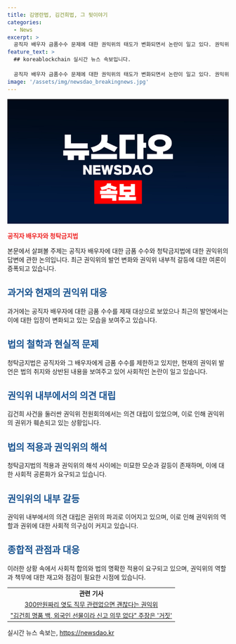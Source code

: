```yaml
---
title: 김영란법, 김건희법, 그 뒷이야기
categories:
  - News
excerpt: >
  공직자 배우자 금품수수 문제에 대한 권익위의 태도가 변화되면서 논란이 일고 있다. 권익위의 답변은 공직자 배우자에게도 금품수수를 허용하는 것으로 여겨졌지만, 이에 대한 의견은 분분하다. 일부 인물은 권익위가 대통령 가족을 법 위에 놓는 성향을 보인다고 지적하며 비판의 목소리가 높아지고 있다.
feature_text: >
  ## koreablockchain 실시간 뉴스 속보입니다.

  공직자 배우자 금품수수 문제에 대한 권익위의 태도가 변화되면서 논란이 일고 있다. 권익위의 답변은 공직자 배우자에게도 금품수수를 허용하는 것으로 여겨졌지만, 이에 대한 의견은 분분하다. 일부 인물은 권익위가 대통령 가족을 법 위에 놓는 성향을 보인다고 지적하며 비판의 목소리가 높아지고 있다.
image: '/assets/img/newsdao_breakingnews.jpg'
---
```


<p><img src="/assets/img/newsdao_breakingnews.jpg" alt="koreablockchain 속보" /></p>

<p><b><span style="color: #ee2323;">공직자 배우자와 청탁금지법</span></b></p>

<p data-ke-size="size16">본문에서 살펴볼 주제는 공직자 배우자에 대한 금품 수수와 청탁금지법에 대한 권익위의 답변에 관한 논의입니다. 최근 권익위의 발언 변화와 권익위 내부적 갈등에 대한 여론이 증폭되고 있습니다.</p>

<h2><b><span style="color: #1a5490;">과거와 현재의 권익위 대응</span></b></h2>

<p data-ke-size="size16">과거에는 공직자 배우자에 대한 금품 수수를 제재 대상으로 보았으나 최근의 발언에서는 이에 대한 입장이 변화되고 있는 모습을 보여주고 있습니다.</p>

<h2><b><span style="color: #1a5490;">법의 철학과 현실적 문제</span></b></h2>

<p data-ke-size="size16">청탁금지법은 공직자와 그 배우자에게 금품 수수를 제한하고 있지만, 현재의 권익위 발언은 법의 취지와 상반된 내용을 보여주고 있어 사회적인 논란이 일고 있습니다.</p>

<h2><b><span style="color: #1a5490;">권익위 내부에서의 의견 대립</span></b></h2>

<p data-ke-size="size16">김건희 사건을 둘러싼 권익위 전원회의에서는 의견 대립이 있었으며, 이로 인해 권익위의 권위가 훼손되고 있는 상황입니다.</p>

<h2><b><span style="color: #1a5490;">법의 적용과 권익위의 해석</span></b></h2>

<p data-ke-size="size16">청탁금지법의 적용과 권익위의 해석 사이에는 미묘한 모순과 갈등이 존재하며, 이에 대한 사회적 공론화가 요구되고 있습니다.</p>

<h2><b><span style="color: #1a5490;">권익위의 내부 갈등</span></b></h2>

<p data-ke-size="size16">권익위 내부에서의 의견 대립은 권위의 파괴로 이어지고 있으며, 이로 인해 권익위의 역할과 권위에 대한 사회적 의구심이 커지고 있습니다.</p>

<h2><b><span style="color: #1a5490;">종합적 관점과 대응</span></b></h2>

<p data-ke-size="size16">이러한 상황 속에서 사회적 합의와 법의 명확한 적용이 요구되고 있으며, 권익위의 역할과 책무에 대한 재고와 점검이 필요한 시점에 있습니다.</p>

<table style="width: 100%;">
<tbody>
<tr>
<td style="text-align: center; height: 17px;"><b>관련 기사</b></td>
</tr>
<tr>
<td style="text-align: center; height: 17px;"><a href="https://omn.kr/294uy">300만원짜리 엿도 직무 관련없으면 괜찮다는 권익위</a></td>
</tr>
<tr>
<td style="text-align: center; height: 17px;"><a href="https://omn.kr/291jr">"김건희 명품 백, 외국인 선물이라 신고 의무 없다" 주장은 '거짓'</a></td>
</tr>
</tbody>
</table>
실시간 뉴스 속보는, <a href="https://newsdao.kr" rel="dofollow">https://newsdao.kr</a>



